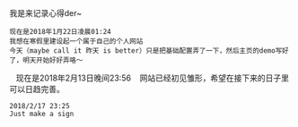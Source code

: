 我是来记录心得der~

    现在是2018年1月22日凌晨01:24        
    我想在寒假里建设起一个属于自己的个人网站        
    今天（maybe call it 昨天 is better）只是把基础配置弄了一下，然后主页的demo写好了，明天开始好好弄咯～
    
    现在是2018年2月13日晚间23:56
    网站已经初见雏形，希望在接下来的日子里可以日趋完善。
    
    2018/2/17 23:25
    Just make a sign
